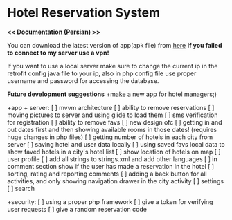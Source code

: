 
# Hotel Reservation System

[**<< Documentation (Persian) >>**](
https://drive.google.com/open?id=0B6WO8-L0mGwTd3l4M3FtU2oxX0NqTVYyQU5GUFVUaGphdWxR)

You can download the latest version of app(apk file) from [here](
https://drive.google.com/file/d/1ajBvBni4qpcjxkEj8GIE4zQ10hHXzKkD/view)
**If you failed to connect to my server use a vpn!**


If you want to use a local server make sure to change the current ip in the retrofit config java file to your ip,
also in php config file use proper username and password for accessing the database.

**Future development suggestions**
+make a new app for hotel managers;)

+app + server:
[ ] mvvm architecture
[ ] ability to remove reservations
[ ] moving pictures to server and using glide to load them
[ ] sms verification for registration
[ ] ability to remove favs
[ ] new design ofc
[ ] getting in and out dates first and then showing available rooms in those dates! (requires huge changes in php files)
[ ] getting number of hotels in each city from server
[ ] saving hotel and user data locally
[ ] using saved favs local data to show faved hotels in a city's hotel list
[ ] show location of hotels on map
[ ] user profile
[ ] add all strings to strings.xml and add other languages
[ ] in comment section show if the user has made a reservation in the hotel
[ ] sorting, rating and reporting comments
[ ] adding a back button for all activities, and only showing navigation drawer in the city activity
[ ] settings
[ ] search

+security:
[ ] using a proper php framework
[ ] give a token for verifying user requests
[ ] give a random reservation code

